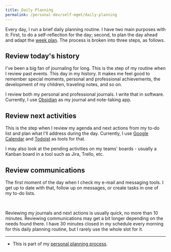 ```yaml
---
title: Daily Planning
permalink: /personal-dev/self-mgmt/daily-planning
---
```


Every day, I run a brief daily planning routine. I have two main purposes with it: First, to do a self-reflection for the day; second, to plan the day ahead and adapt the [week plan](/personal-dev/self-mgmt/weekly-planning). The process is broken into three steps, as follows.

## Review today's history

I've been a big fan of journaling for long. This is the step of my routine when I review past events. This day in my history. It makes me feel good to remember special moments, personal and professional achievements, the development of my children, traveling notes, and so on.

I review both my personal and professional journals. I write that in software. Currently, I use [Obsidian](https://obsidian.md/) as my journal and note-taking app.

## Review next activities

This is the step when I review my agenda and next actions from my to-do list and plan what I'll address during the day. Currently, I use [Google Calendar](https://calendar.google.com) and [Todoist](https://todoist.com) as tools for that.

I may also look at the pending activities on my teams' boards - usually a Kanban board in a tool such as Jira, Trello, etc.

## Review communications

The first moment of the day when I check my e-mail and messaging tools. I get up to date with that, follow up on messages, or create tasks in one of my to-do lists.

<br />

Reviewing my journals and next actions is usually quick, no more than 10 minutes. Reviewing communications may get a bit longer depending on the needs found there. I have 30 minutes closed in my schedule every morning for this daily planning routine, but I rarely use the whole slot for it.

---

- This is part of my [personal planning process](/personal-dev/self-mgmt/personal-planning).